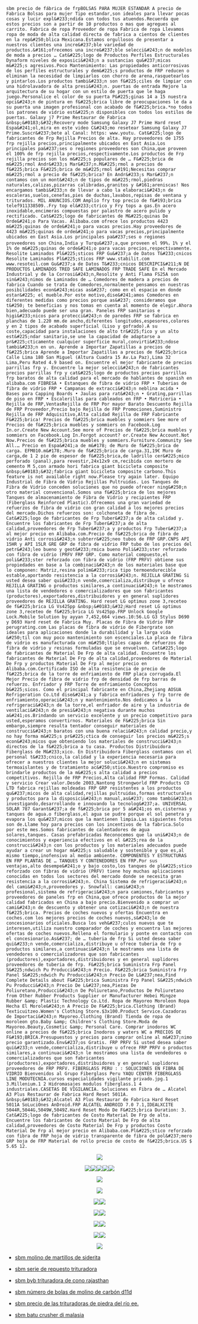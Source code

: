
```
sbm precio de fábrica de frpBOLSAS PARA MUJER ESTANDAR A precio de Fabrica Bolsas para mujer Tipo estandar,son ideales para llevar pocas cosas y lucir expl&#233;ndida con todos tus atuendos.Recuerda que estos precios son a partir de 10 productos o mas que agregues al carrito. Fabrica de ropa Proveedor de ropa Fabrica de ropa Llevamos ropa de moda de alta calidad directa de fabrica a cientos de clientes en la rep&#250;blica Mexicana.Estamos orgullosos de presentar a nuestros clientes una incre&#237;ble variedad de productos.&#161;ofrecemos una incre&#237;ble selecci&#243;n de modelos de moda a precios … Cat&#225;logo de Productos Perfiles Estructurales Dynaform niveles de exposici&#243;n a sustancias qu&#237;micas m&#225;s agresivos.Poco Mantenimiento: Las propiedades anticorrosivas de los perfiles estructurales y dem&#225;s productos de FRP reducen o eliminan la necesidad de limpiarlos con chorro de arena,rasquetearlos y pintarlos.Los productos tambi&#233;n son f&#225;ciles de limpiar con una hidrolavadora de alta presi&#243;n. puertas de entrada Mejore la arquitectura de su hogar con un estilo de puerta que le haga juego.Personalice el color de su puerta P&#225;ginas 14 a 15 nuestra opci&#243;n de pintura en f&#225;brica libre de preocupaciones le da a su puerta una imagen profesional con acabado de f&#225;brica.*no todos los patrones de vidrio est&#225;n disponibles con todos los estilos de puertas. Galaxy j7 Prime Restaurar de Fabrica &nbsp;&#0183;&#32;Recovery mode Samsung Galaxy J7 Prime Hard reset Espa&#241;ol,mira en este video C&#243;mo resetear Samsung Galaxy J7 Prime.Suscr&#237;bete al Canal: https: www.youtu. Cat&#225;logo de fabricantes de Frp Rejilla Precios de alta. Hay proveedores de 1755 frp rejilla precios,principalmente ubicados en East Asia.Los principales pa&#237;ses o regiones proveedores son China,que proveen el 100% de frp rejilla precios,respectivamente.Los productos de Frp rejilla precios son los m&#225;s populares de … F&#225;brica de m&#225;rmol Andr&#233;s Mar&#237;n.M&#225;rmol a precios de f&#225;brica F&#225;brica de m&#225;rmol &#191;Necesitas comprar m&#225;rmol a precio de f&#225;brica? En Andr&#233;s Mar&#237;n contamos con un mont&#243;n de tipos de m&#225;rmol,piedras naturales,calizas,pizarras calibradas,granitos y &#161;areniscas! Nos encargamos tambi&#233;n de llevar a cabo la elaboraci&#243;n de escaleras,suelos,cenefas,pies de duchas,lavabos,repisas de ventana y triturados. MIL ANUNCIOS.COM Amplio fry top precio de f&#193;brica telef911338509..Fry top el&#233;ctrico y Fry tops a gas.En acero inoxidable,encimeras compuestas por palastro de acero pulido y rectificado. Cat&#225;logo de fabricantes de M&#225;quinas De Orde&#241;o Para Vacas. Alibaba.com ofrece los productos 4423 m&#225;quinas de orde&#241;o para vacas precios.Hay proveedores de 4423 m&#225;quinas de orde&#241;o para vacas precios,principalmente ubicados en East Asia.Los principales pa&#237;ses o regiones proveedores son China,India y Turqu&#237;a,que proveen el 99%，1% y el 1% de m&#225;quinas de orde&#241;o para vacas precios,respectivamente. Resolite Laminados Pl&#225;sticos FRP Gu&#237;a de Datos T&#233;cnicos Resolite Laminados Pl&#225;sticos FRP www.stabilit.com www.resoteil.com Gu&#237;a de Datos T&#233;cnicos DESCRIPCI&#211;N DE PRODUCTOS LAMINADOS TRED SAFE LAMINADOS FRP TRADE SAFE En el Mercado Industrial y de la Corrosi&#243;n,Resolite y Anti Flama FS25A son sin&#243;nimos de Laminados de … Comedores de madera a precios de fabrica Cuando se trata de Comedores,normalmente pensamos en nuestras posibilidades econ&#243;micas as&#237; como en el espacio en donde estar&#225; el mueble.Por este motivo,dise&#241;amos Comedores en diferentes medidas como precios porque as&#237; consideramos que t&#250; te beneficias y nos tomas en cuenta al momento de elegir.Ahora bien,adecuado puede ser una gran. Paneles FRP sanitarios e higi&#233;nicos para protecci&#243;n de paredes FRP se fabrica en planchas de 1.220 mm.de ancho,diferentes longitudes,espesores,colores y en 2 tipos de acabado superficial (Liso y gofrado).A su coste,capacidad para instalaciones de alto tr&#225;fico y un alto est&#225;ndar sanitario,se une la capacidad de adaptarse a pr&#225;cticamente cualquier superficie mural,convirti&#233;ndose tambi&#233;n en un. Aprende a Importar Zapatillas a precios de f&#225;brica Aprende a Importar Zapatillas a precios de f&#225;brica Calle Lima 180 San Miguel (Altura Cuadra 15 Av.La Paz),Lima 32 Lima,Peru Rated 4.9 based on. Encuentre el mejor fabricante de precios parrillas frp y. Encuentre la mejor selecci&#243;n de fabricantes precios parrillas frp y cat&#225;logo de productos precios parrillas frp baratos de alta calidad para el mercado de hablantes de spanish en alibaba.com FIBRESA • Estanques de fibra de vidrio FRP • Tuberias de fibra de vidrio FRP • Campanas de extracci&#243;n neblina acida • Bases para Capping Boards • Jaulas para rat&#243;n • Grating,parrillas de piso en FRP • Escalerillas para cableados en FRP • Matriceria • Rejilla de FRP,VentasRejilla de FRP Por mayor Barato Descuento Rejilla de FRP Proveedor,Precio bajo Rejilla de FRP Promociones,Suministro Rejilla de FRP Adquisitivo,Alta calidad Rejilla de FRP Fabricante F&#225;brica! Precios de f&#225;brica muebles y sommiers See more of Precios de f&#225;brica muebles y sommiers on Facebook.Log In.or.Create New Account.See more of Precios de f&#225;brica muebles y sommiers on Facebook.Log In.Forgot account? or.Create New Account.Not Now.Precios de f&#225;brica muebles y sommiers.Furniture.Community See All.… Precio en Espa&#241;a de m&#178; de Muro de f&#225;brica de carga. EFM010.m&#178;.Muro de f&#225;brica de carga.31,19€ Muro de carga,de 1 2 pie de espesor de f&#225;brica,de ladrillo cer&#225;mico perforado (panal),para revestir,24x12x9 cm,recibida con mortero de cemento M 5,con armado hori fabrica giant bicicleta composite &nbsp;&#0183;&#32;fabrica giant bicicleta composite carbono.This feature is not available right now.Please try again later. Equipo Industrial de Fibra de Vidrio Rejillas Pultruidas. Los Tanques de Fibra de Vidrio conceden soluciones que no puede ofrecer ning&#250;n otro material convencional.Somos una f&#225;brica de los mejores Tanques de almacenamiento de Fibra de Vidrio y recipientes FRP (Fiberglass Reinforced Plastic).Ofrecemos una gran variedad de refuerzos de fibra de vidrio con gran calidad a los mejores precios del mercado.Dichos refuerzos son: colchoneta de fibra de. Cat&#225;logo de fabricantes de Frp Tuber&#237;a de alta calidad y. Encuentre los fabricantes de Frp Tuber&#237;a de alta calidad,proveedores de Frp Tuber&#237;a y productos Frp Tuber&#237;a al mejor precio en Alibaba.com.Precio de f&#225;brica de fibra de vidrio Anti corrosi&#243;n subterr&#225;neo tubos de FRP GRP.CNPS API 15HR y API 15LR GRE GRP de fibra de vidrio FRP tubo de los precios del petr&#243;leo bueno y geot&#233;rmica bueno Poli&#233;ster reforzado con fibra de vidrio (PRFV FRP GRP. Como material compuesto,el poli&#233;ster reforzado con fibra de vidrio (FRP PRFV) obtiene sus propiedades en base a la combinaci&#243;n de los materiales base que lo componen: Matriz,resina polim&#233;rica tipo termoendurecible estable,aportando resistencia a la corrosi&#243;n. REJILLA GRATING Si usted desea saber qui&#233;n vende,comercializa,distribuye u ofrece REJILLA GRATING o productos similares,a continuaci&#243;n le mostramos una lista de vendedores o comercializadores que son fabricantes (productores),exportadores,distribuidores y en general suplidores proveedores de REJILLA GRATING. Hard reset LG optimus zone 3,receteo de f&#225;brica LG Vs425pp &nbsp;&#0183;&#32;Hard reset LG optimus zone 3,receteo de f&#225;brica LG Vs425pp.FRP Unlock Google Lock.Mobile Solution by ayyan 7,452,664 views.10:56.LG G3 Stylus D690 y D693 Hard reset de Fabrica Muy. Placas de Fibra de Vidrio FRP perugrating.com Las placas de fibra de vidrio de Fibergrate son ideales para aplicaciones donde la durabilidad y la larga vida &#250;til con muy poco mantenimiento son escenciales.La placa de fibra de vidrio es manufacturada con m&#250;ltiples capas de refuerzos de fibra de vidrio y resinas formuladas que se envuelven. Cat&#225;logo de fabricantes de Material De Frp de alta calidad. Encuentre los fabricantes de Material De Frp de alta calidad,proveedores de Material De Frp y productos Material De Frp al mejor precio en Alibaba.com.Certificado ISO de alta resistencia de precio de f&#225;brica de la torre de enfriamiento de FRP placa corrugada.El Mejor Precio de fibra de vidrio frp de densidad de frp barras de refuerzo. Enfriador y FRP Torre de enfriamiento Conceptos b&#225;sicos. Como el principal fabricante en China,Zhejiang AOSUA Refrigeration Co.Ltd dise&#241;a y fabrica enfriadores y frp torre de enfriamiento,operaci&#243;n y mantenimiento.Nos dedicamos a la refrigeraci&#243;n de la torre,el enfriador de aire y la industria de ventilaci&#243;n de presi&#243;n negativa durante muchos a&#241;os.Brindando un servicio excelente y un precio competitivo para usted,esperamos convertirnos. Materiales de F&#225;brica Sin embargo,siempre resulta tentador conseguir materiales de construcci&#243;n baratos con una buena relaci&#243;n calidad precio,y no hay forma m&#225;s pr&#225;ctica de conseguir los precios m&#225;s econ&#243;micos que obteniendo los materiales de construcci&#243;n directos de la f&#225;brica a tu casa. Productos Distribuidora Fiberglass de M&#233;xico. En Distribuidora Fiberglass contamos con el personal t&#233;cnico,la calidad y la experiencia necesaria para ofrecer a nuestros clientes la mejor soluci&#243;n en sistemas termoaislantes y de tratamiento ac&#250;stico.Nuestro compromiso es brindarle productos de la m&#225;s alta calidad a precios competitivos. Rejilla de FRP Precios,Alta calidad FRP Formas. Calidad y servicio Crear valor.Desde 2003,Nantong Strongworld FRP Products CO LTD fabrica rejillas moldeadas FRP GRP resistentes a los productos qu&#237;micos de alta calidad,rejillas pultruidas,formas estructurales y productos para la disposici&#243;n manual,as&#237; como tambi&#233;n investigando,desarrollando e innovando la tecnolog&#237;a. UNIVERSAL SOLAR 787 Garant&#237;a de f&#225;brica por 5 a&#241;os en.cisternas y tanques de agua.o fiberglass,el agua se pudre porque el sol penetra y evapora los qu&#237;micos que la mantienen limpia.Las siguientes fotos son de.Llame hoy para precios con los incentivos de la fabrica.Solo por este mes.Somos fabricantes de calentadores de agua solares,tanques. Casas prefabricadas Reconocemos que la uni&#243;n de conocimientos y experiencia efectivos en el &#225;rea de la construcci&#243;n con los productos y los materiales adecuados puede ayudar a crear un hogar m&#225;s saludable y sostenible y que es,al mismo tiempo,inofensivo al medio ambiente. COMPONENTES Y ESTRUCTURAS EN FRP PLANTAS DE … TANQUES Y CONTENEDORES EN FRP.Por sus ventajas,alto desempe&#241;o y bajo costo,los tanques de pl&#225;stico reforzado con fibras de vidrio (PRFV) tiene hoy muchas aplicaciones conocidas en todos los sectores del mercado donde se necesita gran resistencia a la corrosi&#243;n. China Sistema de refrigeraci&#243;n del cami&#243;n,proveedores y. Snowfall: cami&#243;n profesional,sistema de refrigeraci&#243;n para camiones,fabricantes y proveedores de paneles frp en China,que ofrece productos de la mejor calidad fabricados en China a bajo precio.Bienvenido a comprar un cami&#243;n de descuento y obtener una cotizaci&#243;n de nuestra f&#225;brica. Precios de coches nuevos y ofertas Encuentra en coches.com los mejores precios de coches nuevos,s&#243;lo de concesionarios oficiales.Busca los veh&#237;culos nuevos que te interesen,utiliza nuestro comparador de coches y encuentra las mejores ofertas de coches nuevos.Rellena el formulario y ponte en contacto con el concesionario.As&#237; de … tuberia de frp Si usted desea saber qui&#233;n vende,comercializa,distribuye u ofrece tuberia de frp o productos similares,a continuaci&#243;n le mostramos una lista de vendedores o comercializadores que son fabricantes (productores),exportadores,distribuidores y en general suplidores proveedores de tuberia de frp. F&#225;brica Suministra Frp Panel S&#225;ndwich Pu Producci&#243;n Precio. F&#225;brica Suministra Frp Panel S&#225;ndwich Pu Producci&#243;n Precio De L&#237;nea,Find Complete Details about F&#225;brica Suministra Frp Panel S&#225;ndwich Pu Producci&#243;n Precio De L&#237;nea,Piezas De Poliuretano,Producci&#243;n De Poliuretano,Productos De Poliuretano from Other Rubber Products Supplier or Manufacturer Hebei Mingze Rubber &amp; Plastic Technology Co.Ltd. Ropa de Mayoreo Moroleon Ropa Hecha El Morole&#243;n A Precio De F&#225;brica.Clothing (Brand) Texticuitzeo.Women's Clothing Store.$3x100.Product Service.Cazadoras de Importaci&#243;n Mayoreo.Clothing (Brand) Tienda de ropa de moroleon gto.Baby &amp; Children's Clothing Store.Moda de Mayoreo.Beauty,Cosmetic &amp; Personal Care. Comprar inodoros WC online a precios de f&#225;brica Inodoros y waters WC a PRECIOS DE F&#193;BRICA.Presupuestos y precios para comprar online al m&#237;nimo precio garantizado.Env&#237;os Gratis. FRP PRFV Si usted desea saber qui&#233;n vende,comercializa,distribuye u ofrece FRP PRFV o productos similares,a continuaci&#243;n le mostramos una lista de vendedores o comercializadores que son fabricantes (productores),exportadores,distribuidores y en general suplidores proveedores de FRP PRFV. FIBERGLASS PERU : : SOLUCIONES EN FIBRA DE VIDRIO Bienvenidos al Grupo Fiberglass Peru YAQU CENTER FIBERGLASS LINE MODUTECNIA.cursos especialidades vigilante privado.jpg.1 3.Millenium.1 2 Hidromasajes modulos fiberglass.1 4 industriales.CASETAS DE VIGILANCIA. Soluciones en Fibra de … Alcatel A3 Plus Restaurar de Fabrica Hard Reset 5011A. &nbsp;&#0183;&#32;Alcatel A3 Plus Restaurar de Fabrica Hard Reset 5011A SoLuciOnes AnDroid.FRP ALCATEL ANDROID 7.0 7.1,IDEALXCITE 5044R,5044G,5049W,5049Z.Hard Reset Modo De F&#225;brica Duration: 3. Cat&#225;logo de fabricantes de Costo Material De Frp de alta. Encuentre los fabricantes de Costo Material De Frp de alta calidad,proveedores de Costo Material De Frp y productos Costo Material De Frp al mejor precio en Alibaba.com.Pl&#225;stico reforzado con fibra de FRP hoja de vidrio transparente de fibra de pol&#237;mero GRP hoja de FRP Material de rollo precio de costo de f&#225;brica.US $ 5.65 12. 
```

<div align="center">

<a href="https://es-crusher.shibang-china.com/github&k=sbm+precio+de+f%C3%A1brica+de+frp"><img src="https://static.shibang-china.com/es/crusher/logo.jpg"></a>

<a href="https://es-crusher.shibang-china.com/github&k=sbm+precio+de+f%C3%A1brica+de+frp"><img src="https://static.shibang-china.com/es/crusher/index.jpg"></a><a href="https://es-crusher.shibang-china.com/material.htmlgithub&k=sbm+precio+de+f%C3%A1brica+de+frp"><img src="https://static.shibang-china.com/es/crusher/material.jpg"></a><a href="https://es-crusher.shibang-china.com/application.htmlgithub&k=sbm+precio+de+f%C3%A1brica+de+frp"><img src="https://static.shibang-china.com/es/crusher/application.jpg"></a><a href="https://es-crusher.shibang-china.com/aboutus.htmlgithub&k=sbm+precio+de+f%C3%A1brica+de+frp"><img src="https://static.shibang-china.com/es/crusher/aboutus.jpg"></a><a href="https://es-crusher.shibang-china.com/contact.htmlgithub&k=sbm+precio+de+f%C3%A1brica+de+frp"><img src="https://static.shibang-china.com/es/crusher/contact.jpg"></a>

<a href="https://es-crusher.shibang-china.com/github&k=sbm+precio+de+f%C3%A1brica+de+frp"><img src="https://static.shibang-china.com/es/crusher/banner.jpg"></a>

<a href="https://swt.shibang-china.com/github&k=sbm+precio+de+f%C3%A1brica+de+frp"><img src="https://static.shibang-china.com/es/crusher/text.jpg"></a>

<a href="https://swt.shibang-china.com/github&k=sbm+precio+de+f%C3%A1brica+de+frp"><img src="https://static.shibang-china.com/es/crusher/chat.jpg"></a><a href="https://es-crusher.shibang-china.com/contact.htmlgithub&k=sbm+precio+de+f%C3%A1brica+de+frp"><img src="https://static.shibang-china.com/es/crusher/message.jpg"></a>

<a href="https://es-crusher.shibang-china.com/products/pe.htmlgithub&k=sbm+precio+de+f%C3%A1brica+de+frp"><img src="https://static.shibang-china.com/es/crusher/pe.jpg"></a><a href="https://es-crusher.shibang-china.com/products/pf.htmlgithub&k=sbm+precio+de+f%C3%A1brica+de+frp"><img src="https://static.shibang-china.com/es/crusher/pf.jpg"></a>

<a href="https://es-crusher.shibang-china.com/products/hpt.htmlgithub&k=sbm+precio+de+f%C3%A1brica+de+frp"><img src="https://static.shibang-china.com/es/crusher/hpt.jpg"></a><a href="https://es-crusher.shibang-china.com/products/vsi.htmlgithub&k=sbm+precio+de+f%C3%A1brica+de+frp"><img src="https://static.shibang-china.com/es/crusher/vsi.jpg"></a>

<a href="https://es-crusher.shibang-china.com/products/klv.htmlgithub&k=sbm+precio+de+f%C3%A1brica+de+frp"><img src="https://static.shibang-china.com/es/crusher/klv.jpg"></a><a href="https://es-crusher.shibang-china.com/products/portable.htmlgithub&k=sbm+precio+de+f%C3%A1brica+de+frp"><img src="https://static.shibang-china.com/es/crusher/portable.jpg"></a>

<a href="https://swt.shibang-china.com/github&k=sbm+precio+de+f%C3%A1brica+de+frp"><img src="https://static.shibang-china.com/es/crusher/case.jpg"></a>

</div>


* [sbm molino de martillos de siderita](sbm%20molino%20de%20martillos%20de%20siderita.md)

* [sbm serie de repuesto trituradora](sbm%20serie%20de%20repuesto%20trituradora.md)

* [sbm byb trituradora de cono rajasthan](sbm%20byb%20trituradora%20de%20cono%20rajasthan.md)

* [sbm número de bolas de molino de carbón d11d](sbm%20n%C3%BAmero%20de%20bolas%20de%20molino%20de%20carb%C3%B3n%20d11d.md)

* [sbm precio de las trituradoras de piedra del río ee.](sbm%20precio%20de%20las%20trituradoras%20de%20piedra%20del%20r%C3%ADo%20ee..md)

* [sbm batu crusher di malasia](sbm%20batu%20crusher%20di%20malasia.md)